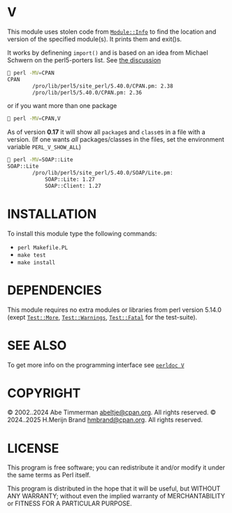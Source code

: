 # **V**

This module uses stolen code from
[`Module::Info`](https://metacpan.org/pod/Module::Info) to find the location
and version of the specified module(s). It prints them and exit()s.

It works by definening `import()` and is based on an idea from Michael Schwern
on the perl5-porters list. See [the
discussion](https://www.nntp.perl.org/group/perl.perl5.porters/2002/01/msg51007.html)

```bash
🐧 perl -MV=CPAN
CPAN
        /pro/lib/perl5/site_perl/5.40.0/CPAN.pm: 2.38
        /pro/lib/perl5/5.40.0/CPAN.pm: 2.36
```

or if you want more than one package

```bash
🐧 perl -MV=CPAN,V
```

As of version **0.17** it will show all `package`s and `class`es in a file with
a version. (If one wants *all* packages/classes in the files, set the
environment variable `PERL_V_SHOW_ALL`)

```bash
🐧 perl -MV=SOAP::Lite
SOAP::Lite
        /pro/lib/perl5/site_perl/5.40.0/SOAP/Lite.pm:
            SOAP::Lite: 1.27
            SOAP::Client: 1.27
```

# INSTALLATION

To install this module type the following commands:

-   `perl Makefile.PL`
-   `make test`
-   `make install`

# DEPENDENCIES

This module requires no extra modules or libraries from perl version 5.14.0
(exept [`Test::More`](https://metacpan.org/pod/Test::More),
[`Test::Warnings`](https://metacpan.org/pod/Test::Warnings),
[`Test::Fatal`](https://metacpan.org/pod/Test::Fatal) for the test-suite).

# SEE ALSO

To get more info on the programming interface see [`perldoc
V`](https://metacpan.org/pod/V)

# COPYRIGHT

&copy; 2002..2024 Abe Timmerman <abeltje@cpan.org>. All rights reserved.
&copy; 2024..2025 H.Merijn Brand <hmbrand@cpan.org>. All rights reserved.

# LICENSE

This program is free software; you can redistribute it and/or modify
it under the same terms as Perl itself.

This program is distributed in the hope that it will be useful,
but WITHOUT ANY WARRANTY; without even the implied warranty of
MERCHANTABILITY or FITNESS FOR A PARTICULAR PURPOSE.
